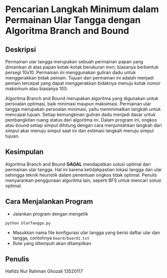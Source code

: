 # Pencarian Langkah Minimum dalam Permainan Ular Tangga dengan Algoritma Branch and Bound

## Deskripsi
Permainan ular tangga merupakan sebuah permainan papan yang dimainkan di atas papan kotak-kotak berukuran mxn, biasanya berbentuk persegi 10x10. Permainan ini menggunakan guliran dadu untuk menggerakkan bidak pemain. Tujuan dari permainan ini adalah menjadi pemain tercepat yang dapat menggerakkan bidaknya menuju kotak nomor maksimum atau biasanya 100.

Algoritma Branch and Bound merupakan algoritma yang digunakan untuk persoalan optimasi, baik minimasi maupun maksimasi. Permainan ular tangga merupakan persoalan minimasi, yaitu meminimalkan langkah untuk mencapai tujuan. Setiap kemungkinan guliran dadu menjadi dasar untuk pembangkitan ruang status dari algoritma ini. Dalam program ini, ongkos atau bound setiap simpul dihitung dengan cara menjumlahkan langkah dari simpul akar menuju simpul saat ini dan estimasi langkah menuju simpul tujuan.

## Kesimpulan
Algoritma Branch and Bound **GAGAL** mendapatkan solusi optimal dari permainan ular tangga. Hal ini karena ketidakpastian lokasi tangga dan ular sehingga teknik heuristik dalam penentuan ongkos tidak optimal. Penulis menyarankan penggunaan algoritma lain, seperti BFS untuk mencari solusi optimal.

## Cara Menjalankan Program
- Jalankan program dengan mengetik
```
python UlarTangga.py
```
- Masukkan nama file konfigurasi ular tangga yang berisi daftar ular dan tangga, contohnya `board/board1.txt`
- Rute yang ditempuh akan ditampilkan

## Penulis
Hafidz Nur Rahman Ghozali
13520117